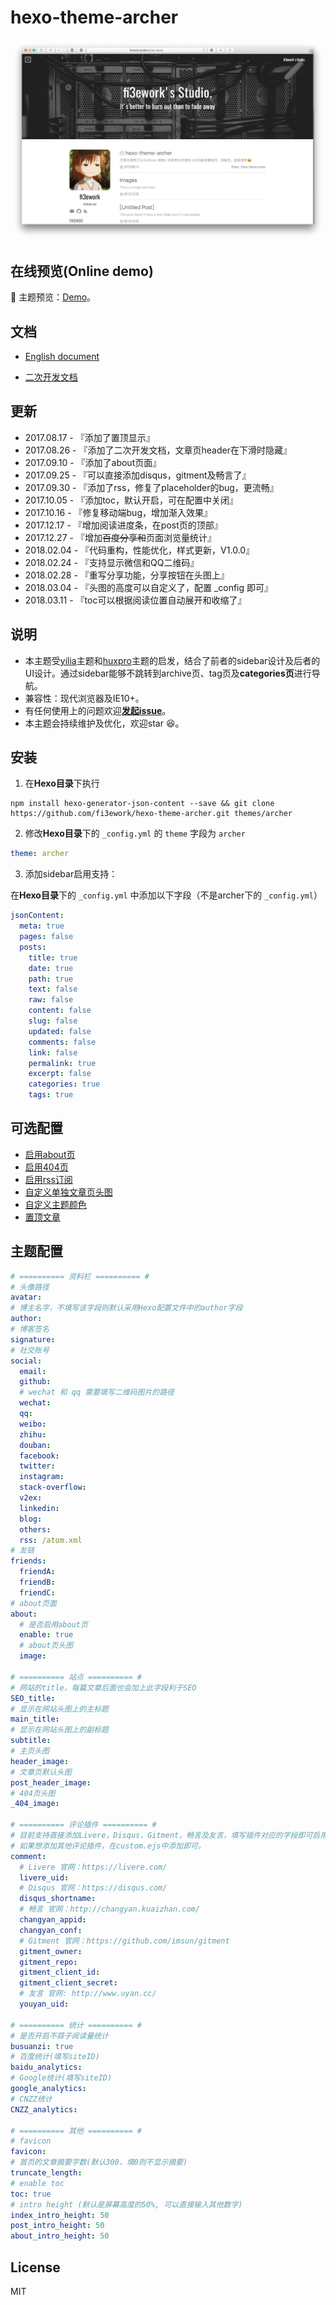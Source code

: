 hexo-theme-archer
================

![preview](./docs/snap.png)

## 在线预览(Online demo)

🎯 主题预览：[Demo](http://firework.studio/archer-demo/)。

## 文档

- [English document](./docs/README-en.md)


- [二次开发文档](./docs/develop-guide-zh.md)

##  更新

- 2017.08.17 - 『添加了置顶显示』
- 2017.08.26 - 『添加了二次开发文档，文章页header在下滑时隐藏』
- 2017.09.10 - 『添加了about页面』
- 2017.09.25 - 『可以直接添加disqus，gitment及畅言了』
- 2017.09.30 - 『添加了rss，修复了placeholder的bug，更流畅』
- 2017.10.05 - 『添加toc，默认开启，可在配置中关闭』
- 2017.10.16 - 『修复移动端bug，增加渐入效果』
- 2017.12.17 - 『增加阅读进度条，在post页的顶部』
- 2017.12.27 - 『增加~~百度分享和~~页面浏览量统计』
- 2018.02.04 - 『代码重构，性能优化，样式更新，V1.0.0』
- 2018.02.24 - 『支持显示微信和QQ二维码』
- 2018.02.28 - 『重写分享功能，分享按钮在头图上』
- 2018.03.04 - 『头图的高度可以自定义了，配置 _config 即可』
- 2018.03.11 - 『toc可以根据阅读位置自动展开和收缩了』

## 说明

- 本主题受[yilia](https://github.com/litten/hexo-theme-yilia)主题和[huxpro](https://github.com/Huxpro/huxpro.github.io)主题的启发，结合了前者的sidebar设计及后者的UI设计。通过sidebar能够不跳转到archive页、tag页及**categories页**进行导航。
- 兼容性：现代浏览器及IE10+。
- 有任何使用上的问题欢迎[**发起issue**](https://github.com/fi3ework/hexo-theme-archer/issues)。
- 本主题会持续维护及优化，欢迎star 😆。

##  安装

1. 在**Hexo目录**下执行

``` shell
npm install hexo-generator-json-content --save && git clone https://github.com/fi3ework/hexo-theme-archer.git themes/archer
```

2. 修改**Hexo目录**下的 `_config.yml` 的 `theme` 字段为 `archer`

``` yaml
theme: archer
```

3. 添加sidebar启用支持：

在**Hexo目录**下的 `_config.yml` 中添加以下字段（不是archer下的 `_config.yml`）

```yaml
jsonContent:
  meta: true
  pages: false
  posts:
    title: true
    date: true
    path: true
    text: false
    raw: false
    content: false
    slug: false
    updated: false
    comments: false
    link: false
    permalink: true
    excerpt: false
    categories: true
    tags: true
```
## 可选配置

- [启用about页](https://github.com/fi3ework/hexo-theme-archer/wiki/%E5%90%AF%E7%94%A8about%E9%A1%B5)
- [启用404页](https://github.com/fi3ework/hexo-theme-archer/wiki/%E5%90%AF%E7%94%A8404%E9%A1%B5)
- [启用rss订阅](https://github.com/fi3ework/hexo-theme-archer/wiki/%E5%90%AF%E7%94%A8rss)
- [自定义单独文章页头图](https://github.com/fi3ework/hexo-theme-archer/wiki/%E8%87%AA%E5%AE%9A%E4%B9%89%E6%96%87%E7%AB%A0%E9%A1%B5%E5%A4%B4%E5%9B%BE)
- [自定义主题颜色](https://github.com/fi3ework/hexo-theme-archer/wiki/%E6%9B%B4%E6%94%B9%E4%B8%BB%E9%A2%98%E9%A2%9C%E8%89%B2)
- [置顶文章](http://xxxsss.me/2017/04/22/hexo-pagination/)

## 主题配置

```yaml
# ========== 资料栏 ========== #
# 头像路径
avatar:
# 博主名字，不填写该字段则默认采用Hexo配置文件中的author字段
author:
# 博客签名
signature:
# 社交账号
social:
  email:
  github:
  # wechat 和 qq 需要填写二维码图片的路径
  wechat:
  qq:
  weibo:
  zhihu:
  douban:
  facebook:
  twitter:
  instagram:
  stack-overflow:
  v2ex:
  linkedin:
  blog:
  others:
  rss: /atom.xml
# 友链
friends:
  friendA:
  friendB:
  friendC:
# about页面
about:
  # 是否启用about页
  enable: true
  # about页头图
  image:

# ========== 站点 ========== #
# 网站的title，每篇文章后面也会加上此字段利于SEO
SEO_title:
# 显示在网站头图上的主标题
main_title: 
# 显示在网站头图上的副标题
subtitle:
# 主页头图
header_image:
# 文章页默认头图
post_header_image:
# 404页头图
_404_image:

# ========== 评论插件 ========== #
# 目前支持直接添加Livere，Disqus，Gitment，畅言及友言，填写插件对应的字段即可启用。
# 如果想添加其他评论插件，在custom.ejs中添加即可。
comment:
  # Livere 官网：https://livere.com/
  livere_uid:
  # Disqus 官网：https://disqus.com/
  disqus_shortname:
  # 畅言 官网：http://changyan.kuaizhan.com/
  changyan_appid:
  changyan_conf:
  # Gitment 官网：https://github.com/imsun/gitment
  gitment_owner:
  gitment_repo:
  gitment_client_id:
  gitment_client_secret:
  # 友言 官网: http://www.uyan.cc/
  youyan_uid:

# ========== 统计 ========== #
# 是否开启不蒜子阅读量统计
busuanzi: true
# 百度统计(填写siteID)
baidu_analytics:
# Google统计(填写siteID)
google_analytics:
# CNZZ统计
CNZZ_analytics:

# ========== 其他 ========== #
# favicon
favicon:
# 首页的文章摘要字数(默认300，填0则不显示摘要)
truncate_length:
# enable toc
toc: true
# intro height (默认是屏幕高度的50%, 可以直接输入其他数字)
index_intro_height: 50
post_intro_height: 50
about_intro_height: 50
```

## License

MIT
